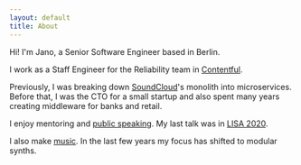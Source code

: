 ```yaml
---
layout: default
title: About
---
```

Hi! I'm Jano, a Senior Software Engineer based in Berlin.

I work as a Staff Engineer for the Reliability team in
[Contentful][contentful].

Previously, I was breaking down [SoundCloud][soundcloud]'s monolith into
microservices. Before that, I was the CTO for a small startup and also spent
many years creating middleware for banks and retail.

I enjoy mentoring and [public speaking](/talks). My last talk was in
[LISA 2020][lisa].

I also make [music][music]. In the last few years my focus has shifted to
modular synths.

[contentful]: https://contentful.com
[soundcloud]: https://soundcloud.com
[lisa]: https://www.usenix.org/conference/lisa19/presentation/gonzalez
[music]: https://soundcloud.com/janogonzalez
